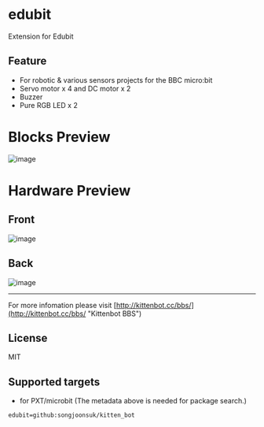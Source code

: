 # edubit

Extension for Edubit

## Feature

- For robotic & various sensors projects for the BBC micro:bit
- Servo motor x 4  and  DC motor x 2 
- Buzzer
- Pure RGB LED x 2

# Blocks Preview
![image](https://user-images.githubusercontent.com/3390845/34512193-b3e0ffdc-f09b-11e7-839f-0c9c3563ac94.png)

# Hardware Preview
## Front
![image](https://user-images.githubusercontent.com/3390845/34511999-4b3fdef4-f09a-11e7-960e-5661268b0ba7.png)

## Back
![image](https://user-images.githubusercontent.com/3390845/34512098-04fecc1a-f09b-11e7-9ec6-62fcc0780773.png)


----------

For more infomation please visit [http://kittenbot.cc/bbs/](http://kittenbot.cc/bbs/ "Kittenbot BBS")

## License

MIT

## Supported targets

* for PXT/microbit
(The metadata above is needed for package search.)

```package
edubit=github:songjoonsuk/kitten_bot
```
